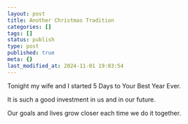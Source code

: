 ```yaml
---
layout: post
title: Another Christmas Tradition
categories: []
tags: []
status: publish
type: post
published: true
meta: {}
last_modified_at: 2024-11-01 19:03:54
---
```


Tonight my wife and I started 5 Days to Your Best Year Ever.

It is such a good investment in us and in our future.

Our goals and lives grow closer each time we do it together.
